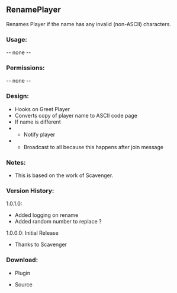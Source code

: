 ## RenamePlayer
Renames Player if the name has any invalid (non-ASCII) characters.


### Usage:
-- none --


### Permissions:
-- none --


### Design:
* Hooks on Greet Player
* Converts copy of player name to ASCII code page
* If name is different
* * Notify player
* * Broadcast to all because this happens after join message

### Notes:
* This is based on the work of Scavenger.


### Version History:

1.0.1.0: 
* Added logging on rename
* Added random number to replace ?

1.0.0.0: Initial Release
* Thanks to Scavenger


### Download:

* Plugin

* Source
